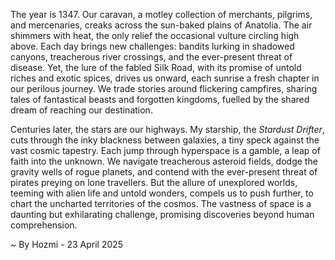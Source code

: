 
The year is 1347.  Our caravan, a motley collection of merchants, pilgrims, and mercenaries, creaks across the sun-baked plains of Anatolia.  The air shimmers with heat, the only relief the occasional vulture circling high above.  Each day brings new challenges: bandits lurking in shadowed canyons, treacherous river crossings, and the ever-present threat of disease.  Yet, the lure of the fabled Silk Road, with its promise of untold riches and exotic spices, drives us onward, each sunrise a fresh chapter in our perilous journey. We trade stories around flickering campfires, sharing tales of fantastical beasts and forgotten kingdoms, fuelled by the shared dream of reaching our destination.


Centuries later, the stars are our highways.  My starship, the *Stardust Drifter*, cuts through the inky blackness between galaxies, a tiny speck against the vast cosmic tapestry.  Each jump through hyperspace is a gamble, a leap of faith into the unknown.  We navigate treacherous asteroid fields, dodge the gravity wells of rogue planets, and contend with the ever-present threat of pirates preying on lone travellers.  But the allure of unexplored worlds, teeming with alien life and untold wonders, compels us to push further, to chart the uncharted territories of the cosmos. The vastness of space is a daunting but exhilarating challenge, promising discoveries beyond human comprehension.

~ By Hozmi - 23 April 2025
